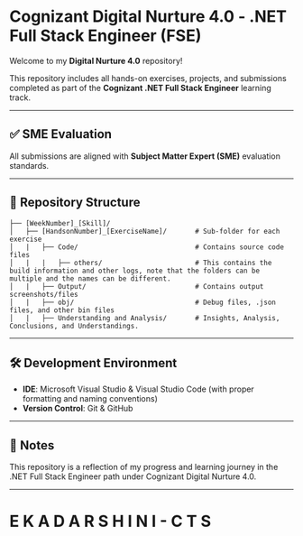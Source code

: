 # Cognizant Digital Nurture 4.0 - .NET Full Stack Engineer (FSE)

Welcome to my **Digital Nurture 4.0** repository!

This repository includes all hands-on exercises, projects, and submissions completed as part of the **Cognizant .NET Full Stack Engineer** learning track.

---

## ✅ SME Evaluation

All submissions are aligned with **Subject Matter Expert (SME)** evaluation standards.

---

## 📁 Repository Structure

```
├── [WeekNumber]_[Skill]/
│   ├── [HandsonNumber]_[ExerciseName]/       # Sub-folder for each exercise
│   |   ├── Code/                             # Contains source code files
│   |   |   ├── others/                       # This contains the build information and other logs, note that the folders can be multiple and the names can be different.
│   |   ├── Output/                           # Contains output screenshots/files
│   |   ├── obj/                              # Debug files, .json files, and other bin files
│   |   ├── Understanding and Analysis/       # Insights, Analysis, Conclusions, and Understandings.
```


---

## 🛠 Development Environment

* **IDE**: Microsoft Visual Studio & Visual Studio Code (with proper formatting and naming conventions)
* **Version Control**: Git & GitHub

---

## 📌 Notes

This repository is a reflection of my progress and learning journey in the .NET Full Stack Engineer path under Cognizant Digital Nurture 4.0.

---

#   E K A D A R S H I N I - C T S 
 
 
